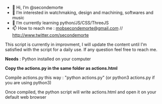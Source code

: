 - 👋 Hi, I’m @secondemorte
- 👀 I’m interested in watchmaking, design and machining, softwares and music
- 🌱 I’m currently learning python/JS/CSS/ThreeJS
- 📫 How to reach me : mobsecondemorte@gmail.com // http://www.twitter.com/secondemorte

This script is currently in improvment, I will update the content until I'm satisfied with the script for a daily use.
If any question feel free to reach me.

**Needs** : Python installed on your computer

**Copy the actions.py in the same folder as actions.html**

Compile actions.py this way : "python actions.py" (or python3 actions.py if you are using python3)

Once compiled, the python script will write actions.html and open it on your default web browser
